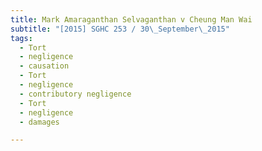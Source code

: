 ```yaml
---
title: Mark Amaraganthan Selvaganthan v Cheung Man Wai 
subtitle: "[2015] SGHC 253 / 30\_September\_2015"
tags:
  - Tort
  - negligence
  - causation
  - Tort
  - negligence
  - contributory negligence
  - Tort
  - negligence
  - damages

---
```


